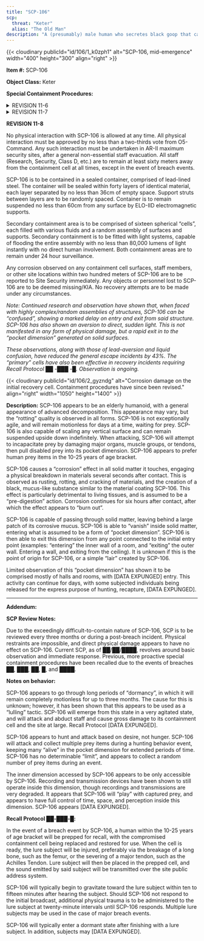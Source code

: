 ```yaml
---
title: "SCP-106"
scp:
  threat: "Keter"
  alias: "The Old Man"
description: "A (presumably) male human who secretes black goop that causes decay when touching anything. It is predatory and will drag a human into its pocket dimension."
---
```


{{< cloudinary publicId="id/106/1_k0zph1" alt="SCP-106, mid-emergence" width="400" height="300" align="right" >}}

**Item #:** SCP-106

**Object Class:** Keter

**Special Containment Procedures:**

<details>
  <summary>REVISION 11-6</summary>

No physical interaction with SCP-106 is allowed at any time. All physical
interaction must be approved by no less than a two-thirds vote from O5-Command,
and may only extend to testing situations. All staff (Research, Security, Class
D, etc.) are to remain at least twenty meters away from the containment cell at
all times, except for mandated maintenance and re-evaluation checks.

Containment cell must be held suspended in a secondary cell, the walls of which
must be at least thirty meters distant from the outer walls of the first or
“primary” cell. The secondary cell is to remain under total observation at all
times, and be both illuminated and clear of any and all debris. Any items,
movement, or non-normal activity noted within the secondary cell will result in
a full site lock-down. Lock-down will be maintained until a “situation normal”
dispatch is issued by Site Command.

Any corrosion observed on the primary cell, secondary cell, staff members, or
other site locations within two hundred meters of SCP-106 are to be reported to
Site Security immediately. Any objects or personnel lost to SCP-106 are to be
deemed missing/KIA. No recovery attempts are to be made under any circumstances.

_Note: SCP-106 does not have a “docile” state. Any reduction in activity or
increased compliance from SCP-106 is to be deemed a luring tactic immediately
preceding an aggressive action, and treated as such._

`NOTE: SCP DISCONTINUED DUE TO ESCAPE PERCENTAGE`

</details>

<details>
  <summary>REVISION 11-7</summary>

No physical interaction with SCP-106 is allowed at any time. All physical
interaction must be approved by no less than a two-thirds vote from O5-Command,
and may only extend to testing situations. All staff (Research, Security, Class
D, etc.) are to remain at least thirty meters away from the containment cell at
all times, except under direct order from Site Command.

SCP-106 is to be kept within a sealed container, comprised of sixteen layers of
lead-lined steel, each separated by no less than 18cm of open space aside from
minimal support struts. Said container is to be kept suspended by a “continuous
current” system within a fluid medium. This medium is to be replaced in 48 hour
cycles, and constantly monitored for any “corrosion” intrusion.

Any corrosion observed on any containment cell surfaces, staff members, or other
site locations within two hundred meters of SCP-106 are to be reported to Site
Security immediately. Any objects or personnel lost to SCP-106 are to be deemed
missing/KIA. No recovery attempts are to be made under any circumstances.

SCP-106 does not have a “docile” state. Any reduction in activity or increased
compliance from SCP-106 is to be deemed a luring tactic immediately preceding an
aggressive action, and treated as such.

_Note: Observation of SCP-106 has shown a slight “resistance” when passing
through lead or other similar metals. The thickness of the material appears to
make no difference. In addition, multiple layers of thin material appear to
“slow” SCP-106, forcing it to enter and re-emerge multiple times. Fluids also
appear to temporarily “confuse” SCP-106._

`NOTE: SCP DISCONTINUED DUE TO MULTIPLE SURFACE BREACHES. AGITATION SYSTEM CONTINUED TO DISPERSE CORROSION DURING BREACH EVENT, RESULTING IN MULTIPLE BREACHES AND FULL CONTAINMENT FAILURE`

</details>

**REVISION 11-8**

No physical interaction with SCP-106 is allowed at any time. All physical
interaction must be approved by no less than a two-thirds vote from O5-Command.
Any such interaction must be undertaken in AR-II maximum security sites, after a
general non-essential staff evacuation. All staff (Research, Security, Class D,
etc.) are to remain at least sixty meters away from the containment cell at all
times, except in the event of breach events.

SCP-106 is to be contained in a sealed container, comprised of lead-lined steel.
The container will be sealed within forty layers of identical material, each
layer separated by no less than 36cm of empty space. Support struts between
layers are to be randomly spaced. Container is to remain suspended no less than
60cm from any surface by ELO-IID electromagnetic supports.

Secondary containment area is to be comprised of sixteen spherical “cells”, each
filled with various fluids and a random assembly of surfaces and supports.
Secondary containment is to be fitted with light systems, capable of flooding
the entire assembly with no less than 80,000 lumens of light instantly with no
direct human involvement. Both containment areas are to remain under 24 hour
surveillance.

Any corrosion observed on any containment cell surfaces, staff members, or other
site locations within two hundred meters of SCP-106 are to be reported to Site
Security immediately. Any objects or personnel lost to SCP-106 are to be deemed
missing/KIA. No recovery attempts are to be made under any circumstances.

_Note: Continued research and observation have shown that, when faced with
highly complex/random assemblies of structures, SCP-106 can be “confused”,
showing a marked delay on entry and exit from said structure. SCP-106 has also
shown an aversion to direct, sudden light. This is not manifested in any form of
physical damage, but a rapid exit in to the “pocket dimension” generated on
solid surfaces._

_These observations, along with those of lead-aversion and liquid confusion,
have reduced the general escape incidents by 43%. The “primary” cells have also
been effective in recovery incidents requiring Recall Protocol ██ -███ -█.
Observation is ongoing._

{{< cloudinary publicId="id/106/2_gyzndg" alt="Corrosion damage on the initial recovery cell. Containment procedures have since been revised." align="right" width="1050" height="1400" >}}

**Description:** SCP-106 appears to be an elderly humanoid, with a general appearance
of advanced decomposition. This appearance may vary, but the “rotting” quality is
observed in all forms. SCP-106 is not exceptionally agile, and will remain motionless
for days at a time, waiting for prey. SCP-106 is also capable of scaling any vertical
surface and can remain suspended upside down indefinitely. When attacking, SCP-106
will attempt to incapacitate prey by damaging major organs, muscle groups, or tendons,
then pull disabled prey into its pocket dimension. SCP-106 appears to prefer human
prey items in the 10-25 years of age bracket.

SCP-106 causes a “corrosion” effect in all solid matter it touches, engaging a
physical breakdown in materials several seconds after contact. This is observed
as rusting, rotting, and cracking of materials, and the creation of a black,
mucus-like substance similar to the material coating SCP-106. This effect is
particularly detrimental to living tissues, and is assumed to be a
“pre-digestion” action. Corrosion continues for six hours after contact, after
which the effect appears to “burn out”.

SCP-106 is capable of passing through solid matter, leaving behind a large patch
of its corrosive mucus. SCP-106 is able to “vanish” inside solid matter,
entering what is assumed to be a form of “pocket dimension”. SCP-106 is then
able to exit this dimension from any point connected to the initial entry point
(examples: “entering” the inner wall of a room, and “exiting” the outer wall.
Entering a wall, and exiting from the ceiling). It is unknown if this is the
point of origin for SCP-106, or a simple “lair” created by SCP-106.

Limited observation of this “pocket dimension” has shown it to be comprised
mostly of halls and rooms, with [DATA EXPUNGED] entry. This activity can
continue for days, with some subjected individuals being released for the
express purpose of hunting, recapture, [DATA EXPUNGED].

---

**Addendum:**

**SCP Review Notes:**

Due to the exceedingly difficult-to-contain nature of SCP-106, SCP is to be
reviewed every three months or during a post-breach incident. Physical
restraints are impossible, and direct physical damage appears to have no effect
on SCP-106. Current SCP, as of ██/██/████, revolves around basic observation and
immediate response. Previous, more proactive special containment procedures have
been recalled due to the events of breaches ██, ███, ██, █, and ████.

**Notes on behavior:**

SCP-106 appears to go through long periods of “dormancy”, in which it will
remain completely motionless for up to three months. The cause for this is
unknown; however, it has been shown that this appears to be used as a “lulling”
tactic. SCP-106 will emerge from this state in a very agitated state, and will
attack and abduct staff and cause gross damage to its containment cell and the
site at large. Recall Protocol [DATA EXPUNGED].

SCP-106 appears to hunt and attack based on desire, not hunger. SCP-106 will
attack and collect multiple prey items during a hunting behavior event, keeping
many “alive” in the pocket dimension for extended periods of time. SCP-106 has
no determinable “limit”, and appears to collect a random number of prey items
during an event.

The inner dimension accessed by SCP-106 appears to be only accessible by
SCP-106. Recording and transmission devices have been shown to still operate
inside this dimension, though recordings and transmissions are very degraded. It
appears that SCP-106 will “play” with captured prey, and appears to have full
control of time, space, and perception inside this dimension. SCP-106 appears
[DATA EXPUNGED].

**Recall Protocol ██-███-█:**

In the event of a breach event by SCP-106, a human within the 10-25 years of age
bracket will be prepped for recall, with the compromised containment cell being
replaced and restored for use. When the cell is ready, the lure subject will be
injured, preferably via the breakage of a long bone, such as the femur, or the
severing of a major tendon, such as the Achilles Tendon. Lure subject will then
be placed in the prepped cell, and the sound emitted by said subject will be
transmitted over the site public address system.

SCP-106 will typically begin to gravitate toward the lure subject within ten to
fifteen minutes after hearing the subject. Should SCP-106 not respond to the
initial broadcast, additional physical trauma is to be administered to the lure
subject at twenty-minute intervals until SCP-106 responds. Multiple lure
subjects may be used in the case of major breach events.

SCP-106 will typically enter a dormant state after finishing with a lure
subject. In addition, subjects may [DATA EXPUNGED].
